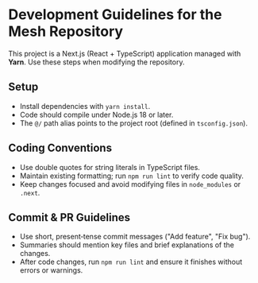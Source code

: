 # Development Guidelines for the Mesh Repository

This project is a Next.js (React + TypeScript) application managed with **Yarn**.
Use these steps when modifying the repository.

## Setup
- Install dependencies with `yarn install`.
- Code should compile under Node.js 18 or later.
- The `@/` path alias points to the project root (defined in `tsconfig.json`).

## Coding Conventions
- Use double quotes for string literals in TypeScript files.
- Maintain existing formatting; run `npm run lint` to verify code quality.
- Keep changes focused and avoid modifying files in `node_modules` or `.next`.

## Commit & PR Guidelines
- Use short, present‑tense commit messages ("Add feature", "Fix bug").
- Summaries should mention key files and brief explanations of the changes.
- After code changes, run `npm run lint` and ensure it finishes without errors or warnings.


